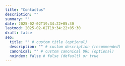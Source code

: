 ```yaml
---
title: "Contactus"
description: ""
summary: ""
date: 2025-02-02T19:34:22+05:30
lastmod: 2025-02-02T19:34:22+05:30
draft: false
seo:
  title: "" # custom title (optional)
  description: "" # custom description (recommended)
  canonical: "" # custom canonical URL (optional)
  noindex: false # false (default) or true
---
```

